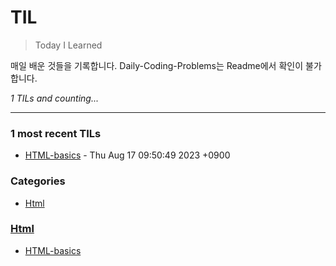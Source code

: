 # TIL
> Today I Learned

매일 배운 것들을 기록합니다.
Daily-Coding-Problems는 Readme에서 확인이 불가합니다.


_1 TILs and counting..._

---

### 1 most recent TILs

- [HTML-basics](Html/html-basics.md) - Thu Aug 17 09:50:49 2023 +0900

### Categories

- [Html](#Html)

### [Html](#Html)
- [HTML-basics](Html/html-basics.md)


